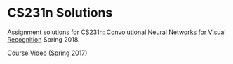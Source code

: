 # CS231n Solutions
Assignment solutions for [CS231n: Convolutional Neural Networks for Visual Recognition](http://cs231n.github.io/) Spring 2018.

[Course Video (Spring 2017)](https://www.youtube.com/playlist?list=PL3FW7Lu3i5JvHM8ljYj-zLfQRF3EO8sYv)


